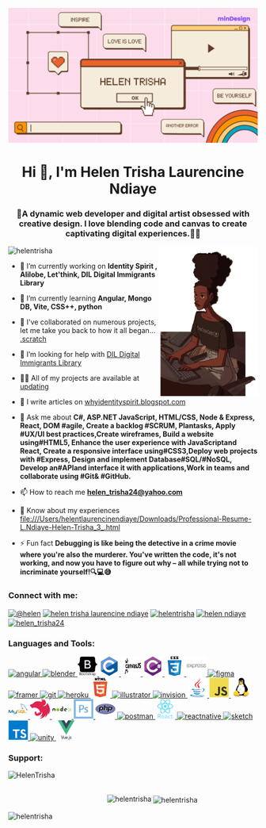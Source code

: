 ![logo](https://github.com/HELENTRISHA/helentrisha/blob/2228cdf0d228d48b3c775b7379f439acb6fd6d09/banner.png)
<h1 align="center">Hi 👋, I'm Helen Trisha Laurencine Ndiaye</h1>
<h3 align="center">🎨A dynamic web developer and digital artist obsessed with creative design. I love blending code and canvas to create captivating digital experiences.🚀🌈</h3>

<img align="right" alt="coding" width="200" src="https://github.com/HELENTRISHA/helentrisha/blob/8fb79325698849174436f1f777f0e41398bd3aed/githubanime.gif">


<p align="left"> <img src="https://komarev.com/ghpvc/?username=helentrisha&label=Profile%20views&color=0e75b6&style=flat" alt="helentrisha" /> </p>

- 🔭 I’m currently working on **Identity Spirit , Alilobe, Let'think, DIL Digital Immigrants Library**

- 🌱 I’m currently learning **Angular, Mongo DB, Vite, CSS++, python**

- 👯 I've collaborated on numerous projects, let me take you back to how it all began... [.scratch](https://dotscratch.netlify.app/,)

- 🤝 I’m looking for help with [DIL Digital Immigrants Library](https://www.canva.com/design/DAFjYfLj30E/0oysosZkVtn951ASE5V2Jw/edit?utm_content=DAFjYfLj30E&utm_campaign=designshare&utm_medium=link2&utm_source=sharebutton)

- 👨‍💻 All of my projects are available at [updating](updating)

- 📝 I write articles on [whyidentityspirit.blogspot.com](whyidentityspirit.blogspot.com)

- 💬 Ask me about **C#, ASP.NET JavaScript, HTML/CSS, Node & Express, React, DOM #agile, Create a backlog #SCRUM, Plantasks, Apply #UX/UI best practices,Create wireframes, Build a website using#HTML5, Enhance the user experience with JavaScriptand React, Create a responsive interface using#CSS3,Deploy web projects with #Express, Design and implement Database#SQL/#NoSQL, Develop an#APIand interface it with applications,Work in teams and collaborate using #Git& #GitHub.**

- 📫 How to reach me **helen_trisha24@yahoo.com**

- 📄 Know about my experiences [file:///Users/helentlaurencinendiaye/Downloads/Professional-Resume-L.Ndiaye-Helen-Trisha_3_.html](file:///Users/helentlaurencinendiaye/Downloads/Professional-Resume-L.Ndiaye-Helen-Trisha_3_.html)

- ⚡ Fun fact **Debugging is like being the detective in a crime movie where you're also the murderer. You've written the code, it's not working, and now you have to figure out why – all while trying not to incriminate yourself!🔍💻😅**

<h3 align="left">Connect with me:</h3>
<p align="left">
<a href="https://dev.to/@helen" target="blank"><img align="center" src="https://raw.githubusercontent.com/rahuldkjain/github-profile-readme-generator/master/src/images/icons/Social/devto.svg" alt="@helen" height="30" width="40" /></a>
<a href="https://linkedin.com/in/helen trisha laurencine ndiaye" target="blank"><img align="center" src="https://raw.githubusercontent.com/rahuldkjain/github-profile-readme-generator/master/src/images/icons/Social/linked-in-alt.svg" alt="helen trisha laurencine ndiaye" height="30" width="40" /></a>
<a href="https://codesandbox.com/helentrisha" target="blank"><img align="center" src="https://raw.githubusercontent.com/rahuldkjain/github-profile-readme-generator/master/src/images/icons/Social/codesandbox.svg" alt="helentrisha" height="30" width="40" /></a>
<a href="https://fb.com/helen ndiaye" target="blank"><img align="center" src="https://raw.githubusercontent.com/rahuldkjain/github-profile-readme-generator/master/src/images/icons/Social/facebook.svg" alt="helen ndiaye" height="30" width="40" /></a>
<a href="https://instagram.com/helen_trisha24" target="blank"><img align="center" src="https://raw.githubusercontent.com/rahuldkjain/github-profile-readme-generator/master/src/images/icons/Social/instagram.svg" alt="helen_trisha24" height="30" width="40" /></a>
</p>

<h3 align="left">Languages and Tools:</h3>
<p align="left"> <a href="https://angular.io" target="_blank" rel="noreferrer"> <img src="https://angular.io/assets/images/logos/angular/angular.svg" alt="angular" width="40" height="40"/> </a> <a href="https://www.blender.org/" target="_blank" rel="noreferrer"> <img src="https://download.blender.org/branding/community/blender_community_badge_white.svg" alt="blender" width="40" height="40"/> </a> <a href="https://getbootstrap.com" target="_blank" rel="noreferrer"> <img src="https://raw.githubusercontent.com/devicons/devicon/master/icons/bootstrap/bootstrap-plain-wordmark.svg" alt="bootstrap" width="40" height="40"/> </a> <a href="https://www.cprogramming.com/" target="_blank" rel="noreferrer"> <img src="https://raw.githubusercontent.com/devicons/devicon/master/icons/c/c-original.svg" alt="c" width="40" height="40"/> </a> <a href="https://canvasjs.com" target="_blank" rel="noreferrer"> <img src="https://raw.githubusercontent.com/Hardik0307/Hardik0307/master/assets/canvasjs-charts.svg" alt="canvasjs" width="40" height="40"/> </a> <a href="https://www.w3schools.com/cs/" target="_blank" rel="noreferrer"> <img src="https://raw.githubusercontent.com/devicons/devicon/master/icons/csharp/csharp-original.svg" alt="csharp" width="40" height="40"/> </a> <a href="https://www.w3schools.com/css/" target="_blank" rel="noreferrer"> <img src="https://raw.githubusercontent.com/devicons/devicon/master/icons/css3/css3-original-wordmark.svg" alt="css3" width="40" height="40"/> </a> <a href="https://expressjs.com" target="_blank" rel="noreferrer"> <img src="https://raw.githubusercontent.com/devicons/devicon/master/icons/express/express-original-wordmark.svg" alt="express" width="40" height="40"/> </a> <a href="https://www.figma.com/" target="_blank" rel="noreferrer"> <img src="https://www.vectorlogo.zone/logos/figma/figma-icon.svg" alt="figma" width="40" height="40"/> </a> <a href="https://www.framer.com/" target="_blank" rel="noreferrer"> <img src="https://www.vectorlogo.zone/logos/framer/framer-icon.svg" alt="framer" width="40" height="40"/> </a> <a href="https://git-scm.com/" target="_blank" rel="noreferrer"> <img src="https://www.vectorlogo.zone/logos/git-scm/git-scm-icon.svg" alt="git" width="40" height="40"/> </a> <a href="https://heroku.com" target="_blank" rel="noreferrer"> <img src="https://www.vectorlogo.zone/logos/heroku/heroku-icon.svg" alt="heroku" width="40" height="40"/> </a> <a href="https://www.w3.org/html/" target="_blank" rel="noreferrer"> <img src="https://raw.githubusercontent.com/devicons/devicon/master/icons/html5/html5-original-wordmark.svg" alt="html5" width="40" height="40"/> </a> <a href="https://www.adobe.com/in/products/illustrator.html" target="_blank" rel="noreferrer"> <img src="https://www.vectorlogo.zone/logos/adobe_illustrator/adobe_illustrator-icon.svg" alt="illustrator" width="40" height="40"/> </a> <a href="https://www.invisionapp.com/" target="_blank" rel="noreferrer"> <img src="https://www.vectorlogo.zone/logos/invisionapp/invisionapp-icon.svg" alt="invision" width="40" height="40"/> </a> <a href="https://www.java.com" target="_blank" rel="noreferrer"> <img src="https://raw.githubusercontent.com/devicons/devicon/master/icons/java/java-original.svg" alt="java" width="40" height="40"/> </a> <a href="https://developer.mozilla.org/en-US/docs/Web/JavaScript" target="_blank" rel="noreferrer"> <img src="https://raw.githubusercontent.com/devicons/devicon/master/icons/javascript/javascript-original.svg" alt="javascript" width="40" height="40"/> </a> <a href="https://www.linux.org/" target="_blank" rel="noreferrer"> <img src="https://raw.githubusercontent.com/devicons/devicon/master/icons/linux/linux-original.svg" alt="linux" width="40" height="40"/> </a> <a href="https://www.mysql.com/" target="_blank" rel="noreferrer"> <img src="https://raw.githubusercontent.com/devicons/devicon/master/icons/mysql/mysql-original-wordmark.svg" alt="mysql" width="40" height="40"/> </a> <a href="https://nestjs.com/" target="_blank" rel="noreferrer"> <img src="https://raw.githubusercontent.com/devicons/devicon/master/icons/nestjs/nestjs-plain.svg" alt="nestjs" width="40" height="40"/> </a> <a href="https://nodejs.org" target="_blank" rel="noreferrer"> <img src="https://raw.githubusercontent.com/devicons/devicon/master/icons/nodejs/nodejs-original-wordmark.svg" alt="nodejs" width="40" height="40"/> </a> <a href="https://www.photoshop.com/en" target="_blank" rel="noreferrer"> <img src="https://raw.githubusercontent.com/devicons/devicon/master/icons/photoshop/photoshop-line.svg" alt="photoshop" width="40" height="40"/> </a> <a href="https://www.php.net" target="_blank" rel="noreferrer"> <img src="https://raw.githubusercontent.com/devicons/devicon/master/icons/php/php-original.svg" alt="php" width="40" height="40"/> </a> <a href="https://postman.com" target="_blank" rel="noreferrer"> <img src="https://www.vectorlogo.zone/logos/getpostman/getpostman-icon.svg" alt="postman" width="40" height="40"/> </a> <a href="https://reactjs.org/" target="_blank" rel="noreferrer"> <img src="https://raw.githubusercontent.com/devicons/devicon/master/icons/react/react-original-wordmark.svg" alt="react" width="40" height="40"/> </a> <a href="https://reactnative.dev/" target="_blank" rel="noreferrer"> <img src="https://reactnative.dev/img/header_logo.svg" alt="reactnative" width="40" height="40"/> </a> <a href="https://www.sketch.com/" target="_blank" rel="noreferrer"> <img src="https://www.vectorlogo.zone/logos/sketchapp/sketchapp-icon.svg" alt="sketch" width="40" height="40"/> </a> <a href="https://www.typescriptlang.org/" target="_blank" rel="noreferrer"> <img src="https://raw.githubusercontent.com/devicons/devicon/master/icons/typescript/typescript-original.svg" alt="typescript" width="40" height="40"/> </a> <a href="https://unity.com/" target="_blank" rel="noreferrer"> <img src="https://www.vectorlogo.zone/logos/unity3d/unity3d-icon.svg" alt="unity" width="40" height="40"/> </a> <a href="https://vuejs.org/" target="_blank" rel="noreferrer"> <img src="https://raw.githubusercontent.com/devicons/devicon/master/icons/vuejs/vuejs-original-wordmark.svg" alt="vuejs" width="40" height="40"/> </a> </p>

<h3 align="left">Support:</h3>
<p><a href="https://www.buymeacoffee.com/HelenTrisha"> <img align="left" src="https://cdn.buymeacoffee.com/buttons/v2/default-yellow.png" height="50" width="200" alt="HelenTrisha" /></a></p><br><br>

<p><img align="left" src="https://github-readme-stats.vercel.app/api/top-langs?username=helentrisha&show_icons=true&locale=en&layout=compact" alt="helentrisha" /></p>

<p>&nbsp;<img align="center" src="https://github-readme-stats.vercel.app/api?username=helentrisha&show_icons=true&locale=en" alt="helentrisha" /></p>

<p><img align="center" src="https://github-readme-streak-stats.herokuapp.com/?user=helentrisha&" alt="helentrisha" /></p>



